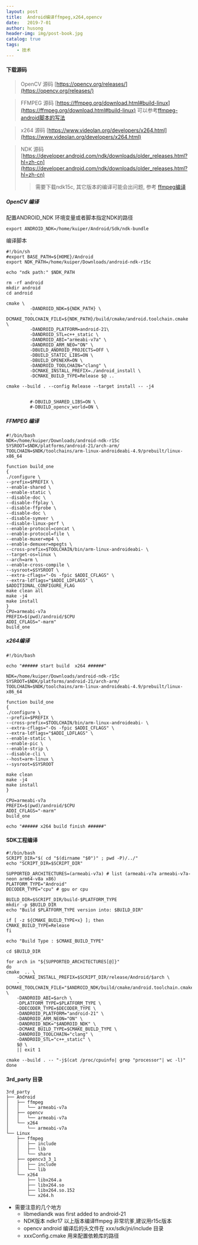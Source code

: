 ```yaml
---
layout: post
title:  Android编译ffmpeg,x264,opencv
date:   2019-7-01
author: husong
header-img: img/post-book.jpg
catalog: true
tags:
    - 技术
---
```


#### 下载源码
> OpenCV 源码 
[https://opencv.org/releases/](https://opencv.org/releases/)

> FFMPEG 源码
[https://ffmpeg.org/download.html#build-linux](https://ffmpeg.org/download.html#build-linux)
可以参考[ffmpeg-android脚本的写法](git@github.com:WritingMinds/ffmpeg-android.git)

> x264 源码
[https://www.videolan.org/developers/x264.html](https://www.videolan.org/developers/x264.html)

> NDK 源码
[https://developer.android.com/ndk/downloads/older_releases.html?hl=zh-cn](https://developer.android.com/ndk/downloads/older_releases.html?hl=zh-cn)
> > 需要下载ndk15c, 其它版本的编译可能会出问题, 参考 [ffmpeg编译](https://medium.com/@ilja.kosynkin/building-ffmpeg-4-0-for-android-with-clang-642e4911c31e)

##### OpenCV 编译
配置ANDROID_NDK 环境变量或者脚本指定NDK的路径
```
export ANDROID_NDK=/home/kuiper/Android/Sdk/ndk-bundle
```

编译脚本
```
#!/bin/sh
#export BASE_PATH=${HOME}/Android
export NDK_PATH=/home/kuiper/Downloads/android-ndk-r15c

echo "ndk path:" $NDK_PATH

rm -rf android
mkdir android
cd android

cmake \
         -DANDROID_NDK=${NDK_PATH} \
         -DCMAKE_TOOLCHAIN_FILE=${NDK_PATH}/build/cmake/android.toolchain.cmake \
         -DANDROID_PLATFORM=android-21\
         -DANDROID_STL=c++_static \
         -DANDROID_ABI="armeabi-v7a" \
         -DANDROID_ARM_NEO="ON" \
         -DBUILD_ANDROID_PROJECTS=OFF \
         -DBUILD_STATIC_LIBS=ON \
         -DBUILD_OPENEXR=ON \
         -DANDROID_TOOLCHAIN="clang" \
         -DCMAKE_INSTALL_PREFIX=./android_install \
         -DCMAKE_BUILD_TYPE=Release $@ ..

cmake --build . --config Release --target install -- -j4


         #-DBUILD_SHARED_LIBS=ON \
         #-DBUILD_opencv_world=ON \

```


##### FFMPEG 编译

```
#!/bin/bash
NDK=/home/kuiper/Downloads/android-ndk-r15c
SYSROOT=$NDK/platforms/android-21/arch-arm/
TOOLCHAIN=$NDK/toolchains/arm-linux-androideabi-4.9/prebuilt/linux-x86_64

function build_one
{
./configure \
--prefix=$PREFIX \
--enable-shared \
--enable-static \
--disable-doc \
--disable-ffplay \
--disable-ffprobe \
--disable-doc \
--disable-symver \
--disable-linux-perf \
--enable-protocol=concat \
--enable-protocol=file \
--enable-muxer=mp4 \
--enable-demuxer=mpegts \
--cross-prefix=$TOOLCHAIN/bin/arm-linux-androideabi- \
--target-os=linux \
--arch=arm \
--enable-cross-compile \
--sysroot=$SYSROOT \
--extra-cflags="-Os -fpic $ADDI_CFLAGS" \
--extra-ldflags="$ADDI_LDFLAGS" \
$ADDITIONAL_CONFIGURE_FLAG
make clean all
make -j4
make install
}
CPU=armeabi-v7a
PREFIX=$(pwd)/android/$CPU
ADDI_CFLAGS="-marm"
build_one

```



##### x264编译
```
#!/bin/bash

echo "###### start build  x264 ######"

NDK=/home/kuiper/Downloads/android-ndk-r15c
SYSROOT=$NDK/platforms/android-21/arch-arm/
TOOLCHAIN=$NDK/toolchains/arm-linux-androideabi-4.9/prebuilt/linux-x86_64

function build_one
{
./configure \
--prefix=$PREFIX \
--cross-prefix=$TOOLCHAIN/bin/arm-linux-androideabi- \
--extra-cflags="-Os -fpic $ADDI_CFLAGS" \
--extra-ldflags="$ADDI_LDFLAGS" \
--enable-static \
--enable-pic \
--enable-strip \
--disable-cli \
--host=arm-linux \
--sysroot=$SYSROOT

make clean
make -j4
make install
}

CPU=armeabi-v7a
PREFIX=$(pwd)/android/$CPU
ADDI_CFLAGS="-marm"
build_one

echo "###### x264 build finish ######"

```


#### SDK工程编译
```
#!/bin/bash
SCRIPT_DIR="$( cd "$(dirname "$0")" ; pwd -P)/../"
echo "SCRIPT_DIR=$SCRIPT_DIR"

SUPPORTED_ARCHITECTURES=(armeabi-v7a) # list (armeabi-v7a armeabi-v7a-neon arm64-v8a x86)
PLATFORM_TYPE="Android"
DECODER_TYPE="cpu" # gpu or cpu

BUILD_DIR=$SCRIPT_DIR/build-$PLATFORM_TYPE
mkdir -p $BUILD_DIR
echo "Build $PLATFORM_TYPE version into: $BUILD_DIR"

if [ -z ${CMAKE_BUILD_TYPE+x} ]; then
CMAKE_BUILD_TYPE=Release
fi

echo "Build Type : $CMAKE_BUILD_TYPE"

cd $BUILD_DIR

for arch in "${SUPPORTED_ARCHITECTURES[@]}"
do
cmake  .. \
    -DCMAKE_INSTALL_PREFIX=$SCRIPT_DIR/release/Android/$arch \
	-DCMAKE_TOOLCHAIN_FILE="$ANDROID_NDK/build/cmake/android.toolchain.cmake" \
	-DANDROID_ABI=$arch \
    -DPLATFORM_TYPE=$PLATFORM_TYPE \
    -DDECODER_TYPE=$DECODER_TYPE \
	-DANDROID_PLATFORM="android-21" \
	-DANDROID_ARM_NEON="ON" \
	-DANDROID_NDK="$ANDROID_NDK" \
	-DCMAKE_BUILD_TYPE=$CMAKE_BUILD_TYPE \
	-DANDROID_TOOLCHAIN="clang" \
	-DANDROID_STL="c++_static" \
    $@ \
    || exit 1

cmake --build . -- "-j$(cat /proc/cpuinfo| grep "processor"| wc -l)"
done

```

#### 3rd_party 目录
```
3rd_party
├── Android
│   ├── ffmpeg
│   │   └── armeabi-v7a
│   ├── opencv
│   │   └── armeabi-v7a
│   └── x264
│       └── armeabi-v7a
└── Linux
    ├── ffmpeg
    │   ├── include
    │   ├── lib
    │   └── share
    ├── opencv3_3_1
    │   ├── include
    │   └── lib
    └── x264
        ├── libx264.a
        ├── libx264.so
        ├── libx264.so.152
        └── x264.h
```

+  需要注意的几个地方
    + libmediandk was first added to android-21  
    + NDK版本 ndkr17 以上版本编译ffmpeg 非常坑爹,建议用r15c版本
    + opencv android 编译后的头文件在  xxx/sdk/jni/include 目录
    + xxxConfig.cmake 用来配置依赖库的路径
